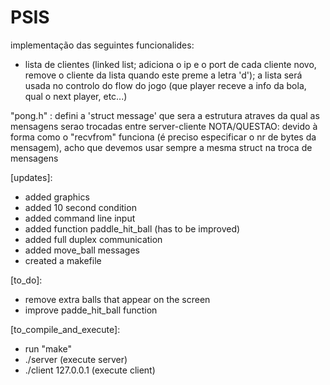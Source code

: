 # PSIS

implementação das seguintes funcionalides:
- lista de clientes (linked list; adiciona o ip e o port de cada cliente novo, remove o cliente da lista quando este preme a letra 'd'); a lista será usada no controlo do flow do jogo (que player receve a info da bola, qual o next player, etc...)

"pong.h" : defini a 'struct message' que sera a estrutura atraves da qual as mensagens serao trocadas entre server-cliente
NOTA/QUESTAO: devido à forma como o "recvfrom" funciona (é preciso especificar o nr de bytes da mensagem), acho que devemos usar sempre a mesma struct na troca de mensagens

[updates]: 
- added graphics 
- added 10 second condition
- added command line input
- added function paddle_hit_ball (has to be improved)
- added full duplex communication
- added move_ball messages
- created a makefile

[to_do]:
- remove extra balls that appear on the screen
- improve padde_hit_ball function

[to_compile_and_execute]:
- run "make"
- ./server (execute server)
- ./client 127.0.0.1 (execute client)
